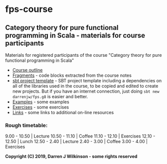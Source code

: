 # fps-course

## Category theory for pure functional programming in Scala - materials for course participants

Materials for registered participants of the course "Category theory for pure functional programming in Scala"

* [Course outline](Outline.md)
* [Fragments](fragments/) - code blocks extracted from the course notes
* [sbt project template](app-template/) - SBT project template including a dependencies on all of the libraries used in the course, to be copied and edited to create new projects. But if you have an internet connection, just doing `sbt new darrenjw/fps.g8` is easier and better.
* [Examples](examples/Readme.md) - some examples
* [Exercises](exercises/Readme.md) - some exercises
* [Links](Links.md) - some links to additional on-line resources


### Rough timetable:

9.00 - 10.50  | Lecture
10.50 - 11.10 | Coffee
11.10 - 12.10 | Exercises
12.10 - 12.50 | Lunch
12.50 - 2.40  | Lecture
2.40 - 3.00   | Coffee
3.00 - 4.00   | Exercises


**Copyright (C) 2019, Darren J Wilkinson - some rights reserved**


